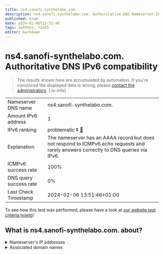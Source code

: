 ```yaml
---
title: ns4.sanofi-synthelabo.com.
description: ns4.sanofi-synthelabo.com. Authoritative DNS Nameserver IPv6 compatibility
published: true
date: 2024-02-06T12:51:46
tags: authdns, rank5
editor: markdown
---
```


# ns4.sanofi-synthelabo.com. Authoritative DNS IPv6 compatibility

> The results shown here are accumulated by automation. If you're convinced the displayed data is wrong, please [contact the administrators](/howto/chat). 
{.is-info}




|   |   |
| - | - |
| Nameserver DNS name | ns4.sanofi-synthelabo.com.
| Amount IPv6 address | 1
| IPv6 ranking | problematic :arrow_double_down: [🔗](/howto/ranking) |
| Explanation | The nameserver has an AAAA record but does not respond to ICMPv6 echo requests and rarely answers correctly to DNS queries via IPv6. |
| ICMPv6 success rate | 100%|
| DNS query success rate | 0% |
| Last Check Timestamp | 2024-02-06 13:51:46+01:00 |

To see how this test was performed, please have a look at [our website test criteria howto](/howto/testcriteria/authdns)!


## What is ns4.sanofi-synthelabo.com. about?




<details>
<summary>Nameserver's IP addresses</summary>

2600:9000:5302:3a00::1

</details>



<details>
<summary>Associated domain names</summary>

www.sanofi.com

</details>
